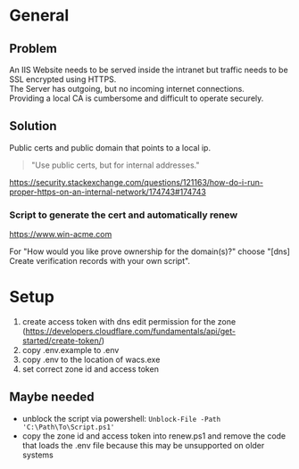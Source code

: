 # General

## Problem
An IIS Website needs to be served inside the intranet but traffic needs to be SSL encrypted using HTTPS.  
The Server has outgoing, but no incoming internet connections.  
Providing a local CA is cumbersome and difficult to operate securely.

## Solution
Public certs and public domain that points to a local ip.

> "Use public certs, but for internal addresses."

https://security.stackexchange.com/questions/121163/how-do-i-run-proper-https-on-an-internal-network/174743#174743

### Script to generate the cert and automatically renew
https://www.win-acme.com

For "How would you like prove ownership for the domain(s)?" choose "[dns] Create verification records with your own script".

# Setup
1. create access token with dns edit permission for the zone (https://developers.cloudflare.com/fundamentals/api/get-started/create-token/)
2. copy .env.example to .env
3. copy .env to the location of wacs.exe
4. set correct zone id and access token

## Maybe needed
- unblock the script via powershell: `Unblock-File -Path 'C:\Path\To\Script.ps1'`
- copy the zone id and access token into renew.ps1 and remove the code that loads the .env file because this may be unsupported on older systems
